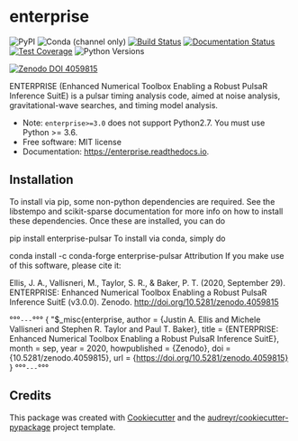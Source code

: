 # enterprise

![PyPI](https://img.shields.io/pypi/v/enterprise-pulsar)
![Conda (channel only)](https://img.shields.io/conda/vn/conda-forge/enterprise-pulsar)
[![Build Status](https://github.com/nanograv/enterprise/workflows/CI-Tests/badge.svg)](https://github.com/nanograv/enterprise/actions)
[![Documentation Status](https://readthedocs.org/projects/enterprise/badge/?version=latest)](https://enterprise.readthedocs.io/en/latest/?badge=latest)
[![Test Coverage](https://codecov.io/gh/nanograv/enterprise/branch/master/graph/badge.svg?token=YXSX3293VF)](https://codecov.io/gh/nanograv/enterprise)
![Python Versions](https://img.shields.io/badge/python-3.6%2C%203.7%2C%203.8%2C%203.9-blue.svg)

[![Zenodo DOI 4059815](https://zenodo.org/badge/DOI/10.5281/zenodo.4059815.svg)](https://doi.org/10.5281/zenodo.4059815)

ENTERPRISE (Enhanced Numerical Toolbox Enabling a Robust PulsaR
Inference SuitE) is a pulsar timing analysis code, aimed at noise
analysis, gravitational-wave searches, and timing model analysis.

-   Note: `enterprise>=3.0` does not support Python2.7. You must use
    Python \>= 3.6.
-   Free software: MIT license
-   Documentation: <https://enterprise.readthedocs.io>.

## Installation
To install via pip, some non-python dependencies are required. See the libstempo and scikit-sparse documentation for more info on how to install these dependencies. Once these are installed, you can do

pip install enterprise-pulsar
To install via conda, simply do

conda install -c conda-forge enterprise-pulsar
Attribution
If you make use of this software, please cite it:

Ellis, J. A., Vallisneri, M., Taylor, S. R., & Baker, P. T. (2020, September 29). ENTERPRISE: Enhanced Numerical Toolbox Enabling a Robust PulsaR Inference SuitE (v3.0.0). Zenodo. http://doi.org/10.5281/zenodo.4059815

°°°```---```°°°
{
"$_misc{enterprise,
  author       = {Justin A. Ellis and Michele Vallisneri and Stephen R. Taylor and Paul T. Baker},
  title        = {ENTERPRISE: Enhanced Numerical Toolbox Enabling a Robust PulsaR Inference SuitE},
  month        = sep,
  year         = 2020,
  howpublished = {Zenodo},
  doi          = {10.5281/zenodo.4059815},
  url          = {https://doi.org/10.5281/zenodo.4059815}
}
°°°```---```°°°
## Credits

This package was created with
[Cookiecutter](https://github.com/audreyr/cookiecutter) and the
[audreyr/cookiecutter-pypackage](https://github.com/audreyr/cookiecutter-pypackage)
project template.
